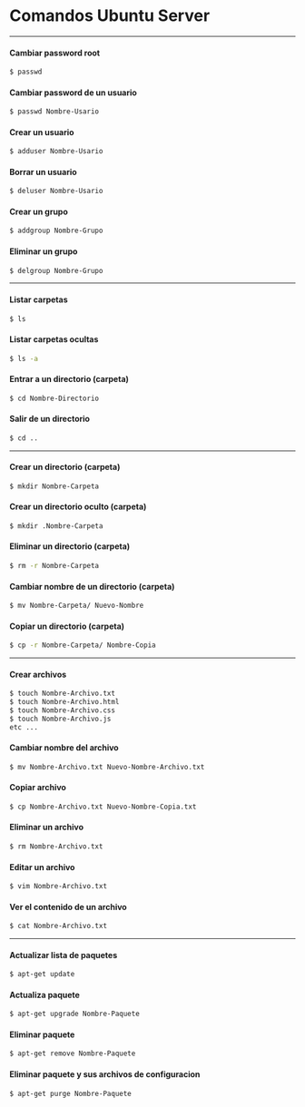 # Comandos Ubuntu Server
---

#### Cambiar password root
```sh
$ passwd
```
#### Cambiar password de un usuario
```sh
$ passwd Nombre-Usario
```
#### Crear un usuario
```sh
$ adduser Nombre-Usario
```
#### Borrar un usuario
```sh
$ deluser Nombre-Usario
```
#### Crear un grupo
```sh
$ addgroup Nombre-Grupo
```
#### Eliminar un grupo
```sh
$ delgroup Nombre-Grupo
```
----
#### Listar carpetas
```sh
$ ls
```
#### Listar carpetas ocultas
```sh
$ ls -a
```
#### Entrar a un directorio (carpeta)
```sh
$ cd Nombre-Directorio
```
#### Salir de un directorio
```sh
$ cd ..
```
---
#### Crear un directorio (carpeta)
```sh
$ mkdir Nombre-Carpeta
```
#### Crear un directorio oculto (carpeta)
```sh
$ mkdir .Nombre-Carpeta
```
#### Eliminar un directorio (carpeta)
```sh
$ rm -r Nombre-Carpeta
```

#### Cambiar nombre de un directorio (carpeta)
```sh
$ mv Nombre-Carpeta/ Nuevo-Nombre 
```
#### Copiar un directorio (carpeta)
```sh
$ cp -r Nombre-Carpeta/ Nombre-Copia 
```

---

#### Crear archivos
```sh
$ touch Nombre-Archivo.txt 
$ touch Nombre-Archivo.html
$ touch Nombre-Archivo.css
$ touch Nombre-Archivo.js  
etc ... 
```

#### Cambiar nombre del archivo
```sh
$ mv Nombre-Archivo.txt Nuevo-Nombre-Archivo.txt
```
#### Copiar archivo
```sh
$ cp Nombre-Archivo.txt Nuevo-Nombre-Copia.txt
```
#### Eliminar un archivo
```sh
$ rm Nombre-Archivo.txt 
```
#### Editar un archivo
```sh
$ vim Nombre-Archivo.txt 
```
#### Ver el contenido de un archivo
```sh
$ cat Nombre-Archivo.txt 
```
---
#### Actualizar lista de paquetes
```sh
$ apt-get update
```
#### Actualiza paquete
```sh
$ apt-get upgrade Nombre-Paquete
```
#### Eliminar paquete
```sh
$ apt-get remove Nombre-Paquete
```
#### Eliminar paquete y sus archivos de configuracion
```sh
$ apt-get purge Nombre-Paquete
```























